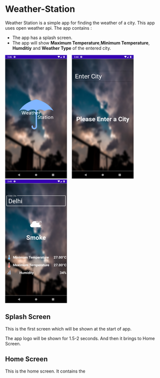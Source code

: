 # Weather-Station

Weather Station is a simple app for finding the weather of a city. This app uses open weather api. The app contains :
- The app has a splash screen.
- The app will show **Maximum Temperature**,**Minimum Temperature**, **Humditiy** and **Weather Type** of the entered city.

<img src="splash.png" height="400px" width="200px">&nbsp;&nbsp;&nbsp;&nbsp;<img src="without_selected.png" height="400px" width="200px">&nbsp;&nbsp;&nbsp;&nbsp;<img src="weather_data.png" height="400px" width="200px">

## Splash Screen
This is the first screen which will be shown at the start of app.

The app logo will be shown for 1.5-2 seconds. And then it brings to Home Screen.

## Home Screen
This is the home screen. It contains the 

<!--stackedit_data:
eyJoaXN0b3J5IjpbMTc0OTEyMDkwMiwyNTE3MjIyNSwtODk3MT
QzMDgyLDc1NjY2Mjg3NywxOTg2NjU0NjY2XX0=
-->